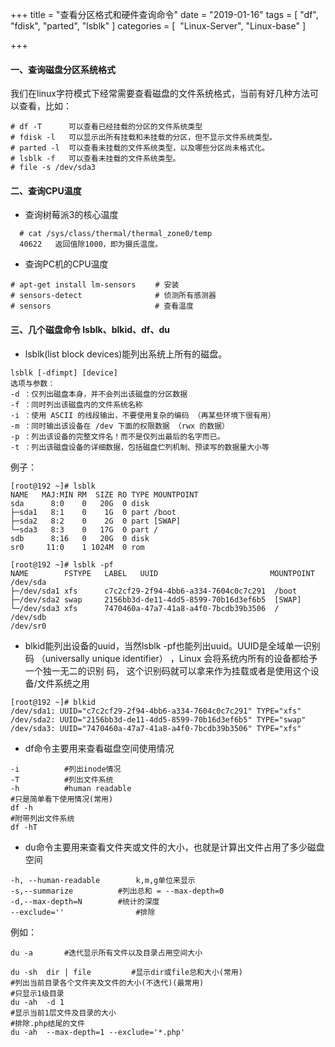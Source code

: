 +++
title = "查看分区格式和硬件查询命令"
date = "2019-01-16"
tags = [ "df", "fdisk", "parted", "lsblk" ]
categories = [
​	"Linux-Server",
   "Linux-base"
]

+++

#### 一、查询磁盘分区系统格式

我们在linux字符模式下经常需要查看磁盘的文件系统格式，当前有好几种方法可以查看，比如：

~~~shell
# df -T      可以查看已经挂载的分区的文件系统类型
# fdisk -l   可以显示出所有挂载和未挂载的分区，但不显示文件系统类型。
# parted -l  可以查看未挂载的文件系统类型，以及哪些分区尚未格式化。
# lsblk -f   可以查看未挂载的文件系统类型。
# file -s /dev/sda3
~~~

#### 二、查询CPU温度

* 查询树莓派3的核心温度

~~~shell
  # cat /sys/class/thermal/thermal_zone0/temp
  40622   返回值除1000，即为摄氏温度。
~~~

* 查询PC机的CPU温度
~~~shell
# apt-get install lm-sensors 　　# 安装
# sensors-detect　　　　　        # 侦测所有感测器　   
# sensors　　　　　　　　　　　　　　# 查看温度
~~~

#### 三、几个磁盘命令 lsblk、blkid、df、du

* lsblk(list block devices)能列出系统上所有的磁盘。

~~~shell
lsblk [-dfimpt] [device]
选项与参数：
-d ：仅列出磁盘本身，并不会列出该磁盘的分区数据
-f ：同时列出该磁盘内的文件系统名称
-i ：使用 ASCII 的线段输出，不要使用复杂的编码 （再某些环境下很有用）
-m ：同时输出该设备在 /dev 下面的权限数据 （rwx 的数据）
-p ：列出该设备的完整文件名！而不是仅列出最后的名字而已。
-t ：列出该磁盘设备的详细数据，包括磁盘伫列机制、预读写的数据量大小等
~~~

例子：

~~~shell
[root@192 ~]# lsblk
NAME   MAJ:MIN RM  SIZE RO TYPE MOUNTPOINT
sda      8:0    0   20G  0 disk 
├─sda1   8:1    0    1G  0 part /boot
├─sda2   8:2    0    2G  0 part [SWAP]
└─sda3   8:3    0   17G  0 part /
sdb      8:16   0   20G  0 disk 
sr0     11:0    1 1024M  0 rom

[root@192 ~]# lsblk -pf
NAME        FSTYPE   LABEL   UUID                         MOUNTPOINT
/dev/sda                                                      
├─/dev/sda1 xfs      c7c2cf29-2f94-4bb6-a334-7604c0c7c291  /boot
├─/dev/sda2 swap     2156bb3d-de11-4dd5-8599-70b16d3ef6b5  [SWAP]
└─/dev/sda3 xfs      7470460a-47a7-41a8-a4f0-7bcdb39b3506  /
/dev/sdb                                                      
/dev/sr0
~~~

* blkid能列出设备的uuid，当然lsblk -pf也能列出uuid。UUID是全域单一识别码 （universally unique identifier） ，Linux 会将系统内所有的设备都给予一个独一无二的识别 码， 这个识别码就可以拿来作为挂载或者是使用这个设备/文件系统之用

~~~shell
[root@192 ~]# blkid
/dev/sda1: UUID="c7c2cf29-2f94-4bb6-a334-7604c0c7c291" TYPE="xfs" 
/dev/sda2: UUID="2156bb3d-de11-4dd5-8599-70b16d3ef6b5" TYPE="swap" 
/dev/sda3: UUID="7470460a-47a7-41a8-a4f0-7bcdb39b3506" TYPE="xfs"
~~~

* df命令主要用来查看磁盘空间使用情况

~~~shell
-i			#列出inode情况
-T			#列出文件系统
-h			#human readable
#只是简单看下使用情况(常用)
df -h
#附带列出文件系统
df -hT
~~~

* du命令主要用来查看文件夹或文件的大小，也就是计算出文件占用了多少磁盘空间

~~~shell
-h, --human-readable		k,m,g单位来显示
-s,--summarize		    #列出总和 = --max-depth=0
-d,--max-depth=N	    #统计的深度
--exclude=''                #排除
~~~

例如：

~~~shell
du -a       #迭代显示所有文件以及目录占用空间大小

du -sh  dir | file         #显示dir或file总和大小(常用)
#列出当前目录各个文件夹及文件的大小(不迭代)(最常用)
#只显示1级目录
du -ah  -d 1
#显示当前1层文件及目录的大小
#排除.php结尾的文件
du -ah  --max-depth=1 --exclude='*.php'
~~~

